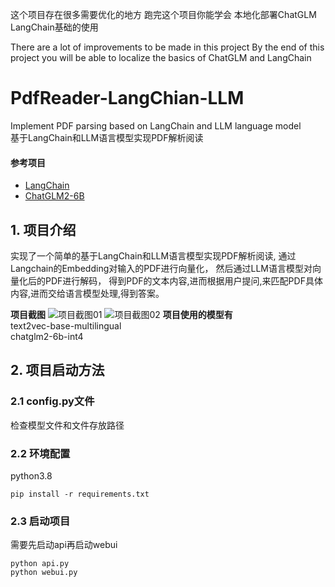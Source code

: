这个项目存在很多需要优化的地方
跑完这个项目你能学会 本地化部署ChatGLM LangChain基础的使用

There are a lot of improvements to be made in this project
By the end of this project you will be able to localize the basics of ChatGLM and LangChain

# PdfReader-LangChian-LLM
Implement PDF parsing based on LangChain and LLM language model  
基于LangChain和LLM语言模型实现PDF解析阅读  
#### 参考项目
- [LangChain](https://github.com/langchain-ai/langchain)
- [ChatGLM2-6B](https://github.com/THUDM/ChatGLM2-6B)
## 1. 项目介绍
实现了一个简单的基于LangChain和LLM语言模型实现PDF解析阅读, 通过Langchain的Embedding对输入的PDF进行向量化，
然后通过LLM语言模型对向量化后的PDF进行解码， 得到PDF的文本内容,进而根据用户提问,来匹配PDF具体内容,进而交给语言模型处理,得到答案。  

__项目截图__
![项目截图01](./example_image/img01.png)
![项目截图02](./example_image/img02.png)
__项目使用的模型有__  
text2vec-base-multilingual  
chatglm2-6b-int4

## 2. 项目启动方法

### 2.1 config.py文件  
检查模型文件和文件存放路径

### 2.2 环境配置
python3.8

    pip install -r requirements.txt
### 2.3 启动项目
需要先启动api再启动webui

    python api.py
    python webui.py

